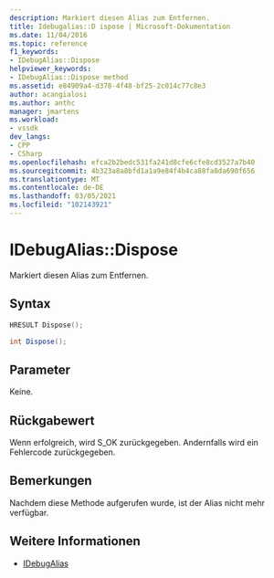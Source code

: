 ```yaml
---
description: Markiert diesen Alias zum Entfernen.
title: Idebugalias::D ispose | Microsoft-Dokumentation
ms.date: 11/04/2016
ms.topic: reference
f1_keywords:
- IDebugAlias::Dispose
helpviewer_keywords:
- IDebugAlias::Dispose method
ms.assetid: e84909a4-d378-4f48-bf25-2c014c77c8e3
author: acangialosi
ms.author: anthc
manager: jmartens
ms.workload:
- vssdk
dev_langs:
- CPP
- CSharp
ms.openlocfilehash: efca2b2bedc531fa241d8cfe6cfe8cd3527a7b40
ms.sourcegitcommit: 4b323a8a8bfd1a1a9e84f4b4ca88fa8da690f656
ms.translationtype: MT
ms.contentlocale: de-DE
ms.lasthandoff: 03/05/2021
ms.locfileid: "102143921"
---
```

# <a name="idebugaliasdispose"></a>IDebugAlias::Dispose
Markiert diesen Alias zum Entfernen.

## <a name="syntax"></a>Syntax

```cpp
HRESULT Dispose();
```

```csharp
int Dispose();
```

## <a name="parameters"></a>Parameter
 Keine.

## <a name="return-value"></a>Rückgabewert
 Wenn erfolgreich, wird S_OK zurückgegeben. Andernfalls wird ein Fehlercode zurückgegeben.

## <a name="remarks"></a>Bemerkungen
 Nachdem diese Methode aufgerufen wurde, ist der Alias nicht mehr verfügbar.

## <a name="see-also"></a>Weitere Informationen
- [IDebugAlias](../../../extensibility/debugger/reference/idebugalias.md)
